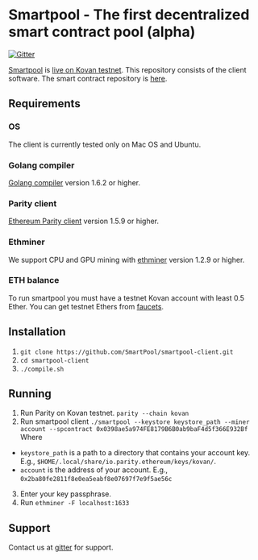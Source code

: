 # Smartpool - The first decentralized smart contract pool (alpha)
[![Gitter](https://img.shields.io/gitter/room/nwjs/nw.js.svg)](https://gitter.im/SmartPool/Lobby)

[Smartpool](http://smartpool.io) is [live on Kovan testnet](https://kovan.etherscan.io/address/0x0398ae5a974fe8179b6b0ab9baf4d5f366e932bf).
This repository consists of the client software.
The smart contract repository is [here](https://github.com/SmartPool/contracts).

## Requirements
### OS
The client is currently tested only on Mac OS and Ubuntu.

### Golang compiler
[Golang compiler](https://golang.org/) version 1.6.2 or higher.

### Parity client
[Ethereum Parity client](https://github.com/paritytech/parity/releases) version 1.5.9 or higher.

### Ethminer
We support CPU and GPU mining with [ethminer](https://github.com/ethereum/cpp-ethereum) version 1.2.9 or higher.

### ETH balance
To run smartpool you must have a testnet Kovan account with least 0.5 Ether. You can get testnet Ethers from [faucets](https://github.com/kovan-testnet/faucet).


## Installation
1. `git clone https://github.com/SmartPool/smartpool-client.git`
2. `cd smartpool-client`
3. `./compile.sh`

## Running
1. Run Parity on Kovan testnet. `parity --chain kovan`
2. Run smartpool client `./smartpool --keystore keystore_path --miner account --spcontract 0x0398ae5a974FE8179B6B0ab9baF4d5f366E932Bf`
Where
- `keystore_path` is a path to a directory that contains your account key. E.g., `$HOME/.local/share/io.parity.ethereum/keys/kovan/`.
- `account` is the address of your account. E.g., `0x2ba80fe2811f8e0ea5eabf8e07697f7e9f5ae56c`
3. Enter your key passphrase.
4. Run `ethminer -F localhost:1633`

## Support
Contact us at [gitter](https://gitter.im/SmartPool/Lobby) for support.
